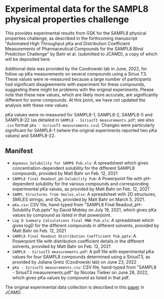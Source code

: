 # Experimental data for the SAMPL8 physical properties challenge

This provides experimental results from GSK for the SAMPL8 physical properties challenge, as described in the forthcoming manuscript "Automated High Throughput pKa and Distribution Coefficient Measurements of Pharmaceutical Compounds for the SAMPL8 Blind Prediction Challenge" by Bahr et al. (submitted to JCAMD), a copy of which will be deposited here.

Additional data was provided by the Czodrowski lab in June, 2022, for follow up pKa measurements on several compounds using a Sirius T3. These values were re-measured because a large number of participants had significant disagreements with experiment for these compounds, suggesting there might be problems with the original experiments. Please note that these new values, which are likely more accurate, are significantly different for some compounds. At this point, we have not updated the analysis with these new values.

pKa values were re-measured for SAMPL8-1, SAMPL8-2, SAMPL8-5 and SAMPL8-22 (as detailed in `SAMPL8 - SiriusT3 measurements.pdf`; see also `.csv` format `pKa - SiriusT3 measurements.csv`). Changes were particularly significant for SAMPL8-1 (where the original experiments reported two pKa values) and SAMPL8-22.


## Manifest
- `Aqueous_Solubility for SAMP8 Pub.xls`: A spreadsheet which gives concentration-dependent solubility for the different SAMPL8 compounds, provided by Matt Bahr on Feb. 12, 2021
- `SAMPL8 Final Readout_pH-Solubility Pub`: A Powerpoint file with pH-dependent solubility for the various compounds and corresponding experimental pKa values, as provided by Matt Bahr on Feb. 12, 2021`
- `SAMPL Structures from Smiles.xlsx`: A spreadsheet with 2D structures, SMILES strings, and IDs, provided by Matt Bahr on March 5, 2021.
- `pKa.csv`: CSV file, hand-typed from "SAMPL8 Final Readout_pH-Solubility Pub.pptx" by David Mobley on July 19, 2021, which gives pKa values by compound as listed in that powerpoint.
- `Log D Summary Calculations Final MNB Pub.xls`: A spreadsheet which gives logD for the different compounds in different solvents, provided by Matt Bahr on Feb. 12, 2021
- `SAMPL8 Final Readout Distribution Coefficient Pub.pptx`: A Powerpoint file with distribution coefficient details in the different solvents, provided by Matt Bahr on Feb. 12, 2021
- `SAMPL8 - SiriusT3 measurements.pdf`: A pdf file with experimental pKa values for four SAMPL8 compounds determined using a SiriusT3, as provided by Juliana Gretz (Czodrowski lab) on June 23, 2022
- `pKa - SiriusT3 measurements.csv`: CSV file, hand-typed from "SAMPL8 - SiriusT3 measurements.pdf" by Nicolas Tielker on June 28, 2022, which gives pKa values by compound as listed in that pdf.

The original experimental data collection is described in this [paper](https://link.springer.com/article/10.1007/s10822-021-00427-0) in JCAMD.
